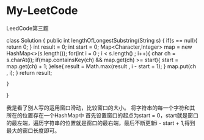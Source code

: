 # My-LeetCode
LeedCode第三题

class Solution {
    public int lengthOfLongestSubstring(String s) {
      if(s == null){
          return 0;
      }
        int result = 0;
        int start = 0;
        Map<Character,Integer> map = new HashMap<>(s.length());
        for(int i = 0 ; i < s.length() ; i++){
             char ch = s.charAt(i);
            if(map.containsKey(ch) && map.get(ch) >= start){
                start = map.get(ch) + 1;
            }else{
                result = Math.max(result , i - start + 1);
            }
            map.put(ch , i);
        }
        return result;
        
    }
}

我是看了别人写的运用窗口滑动，比较窗口的大小。
将字符串的每一个字符和其所在的位置存在一个HashMap中
首先设置窗口的起点为start = 0，start就是窗口的最左端，遍历字符串的位置就是窗口的最右端，最后不断更新i - start + 1,得到最大的窗口长度即可。
